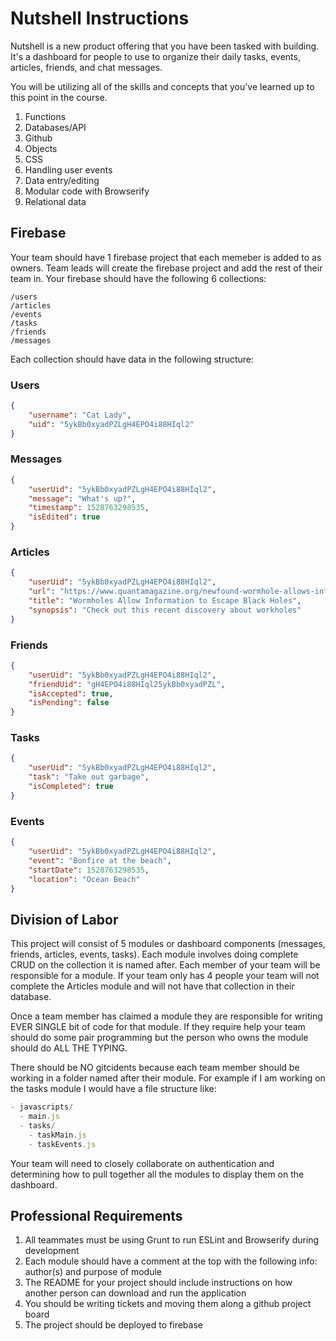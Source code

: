 # Nutshell Instructions

Nutshell is a new product offering that you have been tasked with building. It's a dashboard for people to use to organize their daily tasks, events, articles, friends, and chat messages.

You will be utilizing all of the skills and concepts that you've learned up to this point in the course.

1. Functions
1. Databases/API
1. Github
1. Objects
1. CSS
1. Handling user events
1. Data entry/editing
1. Modular code with Browserify
1. Relational data

## Firebase
Your team should have 1 firebase project that each memeber is added to as owners.  Team leads will create the firebase project and add the rest of their team in.  Your firebase should have the following 6 collections:
```
/users
/articles
/events
/tasks
/friends
/messages
```

Each collection should have data in the following structure:
### Users

```json
{
    "username": "Cat Lady",
    "uid": "5ykBb0xyadPZLgH4EPO4i88HIql2"
}
```

### Messages

```json
{
    "userUid": "5ykBb0xyadPZLgH4EPO4i88HIql2",
    "message": "What's up?",
    "timestamp": 1528763298535,
    "isEdited": true
}
```

### Articles

```json
{
    "userUid": "5ykBb0xyadPZLgH4EPO4i88HIql2",
    "url": "https://www.quantamagazine.org/newfound-wormhole-allows-information-to-escape-black-holes-20171023/",
    "title": "Wormholes Allow Information to Escape Black Holes",
    "synopsis": "Check out this recent discovery about workholes"
}
```

### Friends

```json
{
    "userUid": "5ykBb0xyadPZLgH4EPO4i88HIql2",
    "friendUid": "gH4EPO4i88HIql25ykBb0xyadPZL",
    "isAccepted": true,
    "isPending": false
}
```

### Tasks

```json
{
    "userUid": "5ykBb0xyadPZLgH4EPO4i88HIql2",
    "task": "Take out garbage",
    "isCompleted": true
}
```

### Events

```json
{
    "userUid": "5ykBb0xyadPZLgH4EPO4i88HIql2",
    "event": "Bonfire at the beach",
    "startDate": 1528763298535,
    "location": "Ocean Beach"
}
```

## Division of Labor
This project will consist of 5 modules or dashboard components (messages, friends, articles, events, tasks).  Each module involves doing complete CRUD on the collection it is named after.  Each member of your team will be responsible for a module.  If your team only has 4 people your team will not complete the Articles module and will not have that collection in their database.

Once a team member has claimed a module they are responsible for writing EVER SINGLE bit of code for that module.  If they require help your team should do some pair programming but the person who owns the module should do ALL THE TYPING.

There should be NO gitcidents because each team member should be working in a folder named after their module.  For example if I am working on the tasks module I would have a file structure like:

```js
- javascripts/
  - main.js
  - tasks/
    - taskMain.js
    - taskEvents.js
```

Your team will need to closely collaborate on authentication and determining how to pull together all the modules to display them on the dashboard.

## Professional Requirements

1. All teammates must be using Grunt to run ESLint and Browserify during development
1. Each module should have a comment at the top with the following info: author(s) and purpose of module
1. The README for your project should include instructions on how another person can download and run the application
1. You should be writing tickets and moving them along a github project board
1. The project should be deployed to firebase
